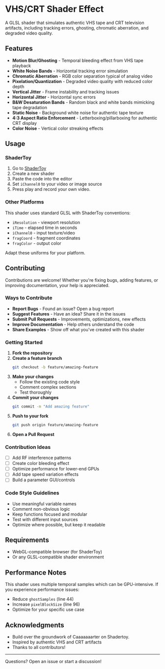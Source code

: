 # VHS/CRT Shader Effect 

A GLSL shader that simulates authentic VHS tape and CRT television artifacts, including tracking errors, ghosting, chromatic aberration, and degraded video quality.


## Features

- **Motion Blur/Ghosting** - Temporal bleeding effect from VHS tape playback
- **White Noise Bands** - Horizontal tracking error simulation
- **Chromatic Aberration** - RGB color separation typical of analog video
- **Pixelation/Quantization** - Degraded video quality with reduced color depth
- **Vertical Jitter** - Frame instability and tracking issues
- **Horizontal Jitter** - Horizontal sync errors
- **B&W Desaturation Bands** - Random black and white bands mimicking tape degradation
- **Static Noise** - Background white noise for authentic tape texture
- **4:3 Aspect Ratio Enforcement** - Letterboxing/pillarboxing for authentic CRT display
- **Color Noise** - Vertical color streaking effects

## Usage

### ShaderToy
1. Go to [ShaderToy](https://www.shadertoy.com/)
2. Create a new shader
3. Paste the code into the editor
4. Set `iChannel0` to your video or image source
5. Press play and record your own video.

### Other Platforms
This shader uses standard GLSL with ShaderToy conventions:
- `iResolution` - viewport resolution
- `iTime` - elapsed time in seconds
- `iChannel0` - input texture/video
- `fragCoord` - fragment coordinates
- `fragColor` - output color

Adapt these uniforms for your platform.


## Contributing 

Contributions are welcome! Whether you're fixing bugs, adding features, or improving documentation, your help is appreciated.

### Ways to Contribute

- **Report Bugs** - Found an issue? Open a bug report
- **Suggest Features** - Have an idea? Share it in the issues
- **Submit Pull Requests** - Improvements, optimizations, new effects
- **Improve Documentation** - Help others understand the code
- **Share Examples** - Show off what you've created with this shader

### Getting Started

1. **Fork the repository**
2. **Create a feature branch**
   ```bash
   git checkout -b feature/amazing-feature
   ```
3. **Make your changes**
   - Follow the existing code style
   - Comment complex sections
   - Test thoroughly
4. **Commit your changes**
   ```bash
   git commit -m "Add amazing feature"
   ```
5. **Push to your fork**
   ```bash
   git push origin feature/amazing-feature
   ```
6. **Open a Pull Request**

### Contribution Ideas

- [ ] Add RF interference patterns
- [ ] Create color bleeding effect
- [ ] Optimize performance for lower-end GPUs
- [ ] Add tape speed variation effects
- [ ] Build a parameter GUI/controls

### Code Style Guidelines

- Use meaningful variable names
- Comment non-obvious logic
- Keep functions focused and modular
- Test with different input sources
- Optimize where possible, but keep it readable

## Requirements

- WebGL-compatible browser (for ShaderToy)
- Or any GLSL-compatible shader environment

## Performance Notes

This shader uses multiple temporal samples which can be GPU-intensive. If you experience performance issues:
- Reduce `ghostSamples` (line 44)
- Increase `pixelBlockSize` (line 96)
- Optimize for your specific use case


## Acknowledgments
- Build over the groundwork of Caaaaaaarter on Shadertoy.
- Inspired by authentic VHS and CRT artifacts
- Thanks to all contributors!

---

Questions? Open an issue or start a discussion!
